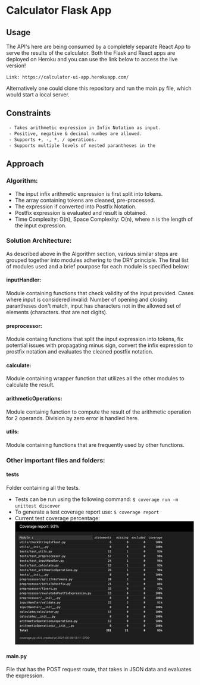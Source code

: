 # Calculator Flask App

## Usage
The API's here are being consumed by a completely separate React App to serve the results of the calculator. Both the Flask and React apps are deployed on Heroku and you can use the link below to access the live version!

    Link: https://calculator-ui-app.herokuapp.com/
    
Alternatively one could clone this repository and run the main.py file, which would start a local server. 
    
## Constraints

     - Takes arithmetic expression in Infix Notation as input.
     - Positive, negative & decimal numbes are allowed.
     - Supports +, -, *, / operations.
     - Supports multiple levels of nested parantheses in the 

## Approach

  ### Algorithm:
  - The input infix arithmetic expression is first split into tokens.
  - The array containing tokens are cleaned, pre-processed.
  - The expression if converted into Postfix Notation.
  - Postfix expression is evaluated and result is obtained. 
  - Time Complexity: O(n), Space Complexity:  O(n), where n is the length of the input expression.

  
  ### Solution Architecture:
  As described above in the Algorithm section, various similar steps are grouped together into modules adhering to the DRY principle. The final list of modules used and a brief pourpose for each module is specified below:
  
  #### inputHandler:
  Module containing functions that check validity of the input provided. Cases where input is considered invalid:  Number of opening and closing parantheses don't match, input has characters not in the allowed set of elements (characters. that are not digits).
                   
  #### preprocessor:
  Module containg functions that split the input expression into tokens, fix potential issues with propagating minus sign, convert the infix expression to prostfix notation and evaluates the cleaned postfix notation.
  
  #### calculate:
  Module containing wrapper function that utilizes all the other modules to calculate the result.
  
  #### arithmeticOperations:
  Module containig function to compute the result of the arithmetic operation for 2 operands. Division by zero error is handled here.
  
  #### utils:
  Module containing functions that are frequently used by other functions.


  ### Other important files and folders:
  
  #### tests
  Folder containing all the tests. 
  - Tests can be run using the following command:  ```` $ coverage run -m unittest discover ````
  - To generate a test coverage report use: ```` $ coverage report ````
  - Current test coverage percentage:
  ![](images/testcoverage.png)
  
  
  #### main.py
  File that has the POST request route, that takes in JSON data and evaluates the expression.
  
  



  
